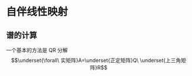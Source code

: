 # 自伴线性映射

## 谱的计算

一个基本的方法是 QR 分解
$$\underset{\forall\ 实矩阵}A=\underset{正定矩阵}Q\ \underset{上三角矩阵}R$$

